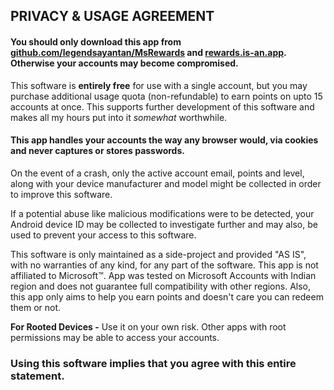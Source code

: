 ## PRIVACY & USAGE AGREEMENT
#### You should only download this app from [github.com/legendsayantan/MsRewards](https://github.com/legendsayantan/msrewards/releases/latest) and [rewards.is-an.app](https://rewards.is-an.app). Otherwise your accounts may become compromised.

This software is **entirely free** for use with a single account, but you may purchase additional usage quota (non-refundable) to earn points on upto 15 accounts at once. This supports further development of this software and makes all my hours put into it _somewhat_ worthwhile.
#### This app handles your accounts the way any browser would, via cookies and never captures or stores passwords.
On the event of a crash, only the active account email, points and level, along with your device manufacturer and model might be collected in order to improve this software.

If a potential abuse like malicious modifications were to be detected, your Android device ID may be collected to investigate further and may also, be used to prevent your access to this software.

This software is only maintained as a side-project and provided "AS IS", with no warranties of any kind, for any part of the software. This app is not affiliated to Microsoft™. App was tested on Microsoft Accounts with Indian region and does not guarantee full compatibility with other regions. Also, this app only aims to help you earn points and doesn't care you can redeem them or not.

**For Rooted Devices -**
Use it on your own risk. Other apps with root permissions may be able to access your accounts.

### Using this software implies that you agree with this entire statement.
